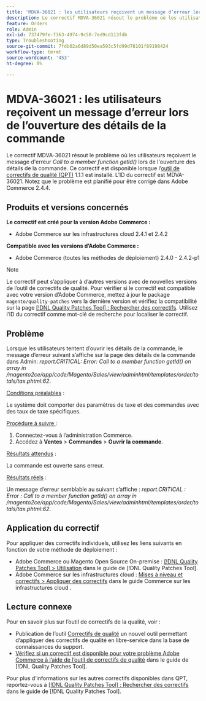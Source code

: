 ```yaml
---
title: 'MDVA-36021 : les utilisateurs reçoivent un message d’erreur lors de l’ouverture des détails de la commande'
description: Le correctif MDVA-36021 résout le problème où les utilisateurs reçoivent le message d’erreur « getId()* Appel à une fonction membre » lors de la tentative d’ouverture des détails de la commande. Ce correctif est disponible lorsque l’outil [Outil de correctifs de la qualité (QPT)](https://experienceleague.adobe.com/fr/docs/commerce-operations/tools/quality-patches-tool/quality-patches-tool-to-self-serve-quality-patches) 1.1.1 est installé. L’ID du correctif est MDVA-36021. Notez que le problème est planifié pour être corrigé dans Adobe Commerce 2.4.4.
feature: Orders
role: Admin
exl-id: 737479fe-f363-4974-9c58-7ed9cd113fdb
type: Troubleshooting
source-git-commit: 7fdb02a6d89d50ea593c5fd99d78101f89198424
workflow-type: tm+mt
source-wordcount: '453'
ht-degree: 0%

---
```


# MDVA-36021 : les utilisateurs reçoivent un message d’erreur lors de l’ouverture des détails de la commande

Le correctif MDVA-36021 résout le problème où les utilisateurs reçoivent le message d&#39;erreur *Call to a member function getId()* lors de l&#39;ouverture des détails de la commande. Ce correctif est disponible lorsque l’[outil de correctifs de qualité (QPT)](https://experienceleague.adobe.com/fr/docs/commerce-operations/tools/quality-patches-tool/quality-patches-tool-to-self-serve-quality-patches) 1.1.1 est installé. L’ID du correctif est MDVA-36021. Notez que le problème est planifié pour être corrigé dans Adobe Commerce 2.4.4.

## Produits et versions concernés

**Le correctif est créé pour la version Adobe Commerce :**

* Adobe Commerce sur les infrastructures cloud 2.4.1 et 2.4.2

**Compatible avec les versions d’Adobe Commerce :**

* Adobe Commerce (toutes les méthodes de déploiement) 2.4.0 - 2.4.2-p1

>[!NOTE]
>
>Le correctif peut s’appliquer à d’autres versions avec de nouvelles versions de l’outil de correctifs de qualité. Pour vérifier si le correctif est compatible avec votre version d’Adobe Commerce, mettez à jour le package `magento/quality-patches` vers la dernière version et vérifiez la compatibilité sur la page [[!DNL Quality Patches Tool] : Rechercher des correctifs](https://experienceleague.adobe.com/fr/docs/commerce-operations/tools/quality-patches-tool/quality-patches-tool-to-self-serve-quality-patches). Utilisez l’ID du correctif comme mot-clé de recherche pour localiser le correctif.

## Problème

Lorsque les utilisateurs tentent d’ouvrir les détails de la commande, le message d’erreur suivant s’affiche sur la page des détails de la commande dans Admin: *report.CRITICAL: Error: Call to a member function getId() on array in /magento2ce/app/code/Magento/Sales/view/adminhtml/templates/order/totals/tax.phtml:62*.

<u>Conditions préalables</u> :

Le système doit comporter des paramètres de taxe et des commandes avec des taux de taxe spécifiques.

<u>Procédure à suivre </u> :

1. Connectez-vous à l’administration Commerce.
1. Accédez à **Ventes** > **Commandes** > **Ouvrir la commande**.

<u>Résultats attendus</u> :

La commande est ouverte sans erreur.

<u>Résultats réels</u> :

Un message d’erreur semblable au suivant s’affiche : *report.CRITICAL : Error : Call to a member function getId() on array in /magento2ce/app/code/Magento/Sales/view/adminhtml/templates/order/totals/tax.phtml:62*.

## Application du correctif

Pour appliquer des correctifs individuels, utilisez les liens suivants en fonction de votre méthode de déploiement :

* Adobe Commerce ou Magento Open Source On-premise : [[!DNL Quality Patches Tool] > Utilisation](/help/tools/quality-patches-tool/usage.md) dans le guide de [!DNL Quality Patches Tool].
* Adobe Commerce sur les infrastructures cloud : [Mises à niveau et correctifs > Appliquer des correctifs](https://experienceleague.adobe.com/docs/commerce-cloud-service/user-guide/develop/upgrade/apply-patches.html?lang=fr) dans le guide Commerce sur les infrastructures cloud .

## Lecture connexe

Pour en savoir plus sur l’outil de correctifs de la qualité, voir :

* Publication de l’outil [Correctifs de qualité](https://experienceleague.adobe.com/fr/docs/commerce-operations/tools/quality-patches-tool/quality-patches-tool-to-self-serve-quality-patches) un nouvel outil permettant d’appliquer des correctifs de qualité en libre-service dans la base de connaissances du support.
* [Vérifiez si un correctif est disponible pour votre problème Adobe Commerce à l’aide de l’outil de correctifs de qualité](/help/tools/quality-patches-tool/patches-available-in-qpt/check-patch-for-magento-issue-with-magento-quality-patches.md) dans le guide de [!DNL Quality Patches Tool].

Pour plus d’informations sur les autres correctifs disponibles dans QPT, reportez-vous à [[!DNL Quality Patches Tool] : Rechercher des correctifs](https://experienceleague.adobe.com/tools/commerce-quality-patches/index.html?lang=fr) dans le guide de [!DNL Quality Patches Tool].
